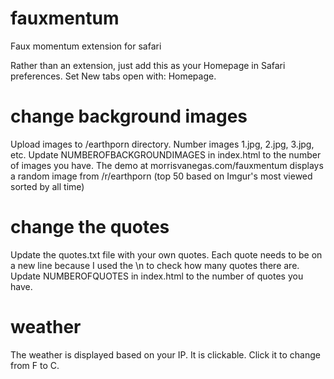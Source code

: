 # fauxmentum
Faux momentum extension for safari

Rather than an extension, just add this as your Homepage in Safari preferences. Set New tabs open with: Homepage.


# change background images
Upload images to /earthporn directory. Number images 1.jpg, 2.jpg, 3.jpg, etc. 
Update NUMBEROFBACKGROUNDIMAGES in index.html to the number of images you have.
The demo at morrisvanegas.com/fauxmentum displays a random image from /r/earthporn (top 50 based on Imgur's most viewed sorted by all time)

# change the quotes
Update the quotes.txt file with your own quotes. Each quote needs to be on a new line because I used the \n to check how many quotes there are. 
Update NUMBEROFQUOTES in index.html to the number of quotes you have.

# weather
The weather is displayed based on your IP. It is clickable. Click it to change from F to C. 

